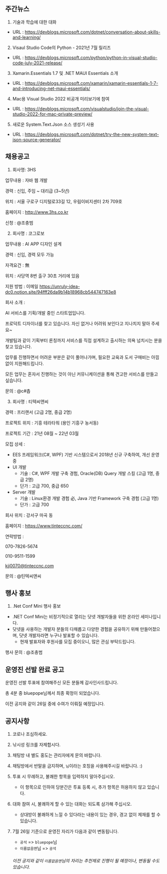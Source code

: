## 주간뉴스
1) 기술과 학습에 대한 대화
- URL : https://devblogs.microsoft.com/dotnet/conversation-about-skills-and-learning/

2) Visaul Studio Code의 Python - 2021년 7월 릴리즈
- URL : https://devblogs.microsoft.com/python/python-in-visual-studio-code-july-2021-release/

3) Xamarin.Essentials 1.7 및 .NET MAUI Essentials 소개
- URL : https://devblogs.microsoft.com/xamarin/xamarin-essentials-1-7-and-introducing-net-maui-essentials/

4) Mac용 Visual Studio 2022 비공개 미리보기에 참여
- URL : https://devblogs.microsoft.com/visualstudio/join-the-visual-studio-2022-for-mac-private-preview/

5) 새로운 System.Text.Json 소스 생성기 사용
- URL : https://devblogs.microsoft.com/dotnet/try-the-new-system-text-json-source-generator/

## 채용공고
1) 회사명: 3HS

업무내용 : 자바 웹 개발

경력 : 신입, 주임 ~ 대리급 (3~5년)

위치 : 서울 구로구 디지털로33길 12, 우림이비지센터 2차 709호

홈페이지 : http://www.3hs.co.kr

신청 : @조충범


2) 회사명 : 코그로보

업무내용 : AI APP 디자인 설계

경력 : 신입, 경력 모두 가능

자격요건 : 無

위치 : 사당역 8번 출구 30초 거리에 있음

지원 방법 : 이메일 https://unruly-idea-dc0.notion.site/94fff26da9b14b18968cb544747163e8

회사 소개 :

AI 서비스를 기획/개발 중인 스타트업입니다. 

프로덕트 디자이너를 찾고 있습니다. 자신 없거나 어려워 보인다고 지나치지 말아 주세요~ 

개발팀과 같이 기획부터 론칭까지 서비스를 직접 설계하고 출시하는 의욕 넘치시는 분을 찾고 있습니다. 

업무를 진행하면서 어려운 부분은 같이 풀어나가며, 필요한 교육과 도서 구매비는 아낌없이 지원해드립니다. 

모든 업무는 혼자서 진행하는 것이 아닌 커뮤니케이션을 통해 견고한 서비스를 만들고 싶습니다. 

문의 : @c#촙


3) 회사명 : 티텍씨앤씨

경력 : 프리랜서 (고급 2명, 중급 2명)

프로젝트 위치 : 기흥 테라타워 (용인 기흥구 농서동)

프로젝트 기간 : 21년 08월 ~ 22년 03월

모집 상세 : 
* EES 프레임워크(C#, WPF) 기반 시스템으로서 2018년 신규 구축하여, 개선 운영 중
* UI 개발
    - 기술 : C#, WPF 개발 구축 경험, Oracle(DB) Query 개발 스킬 (고급 1명, 중급 2명)
    - 단가 : 고급 700, 중급 650
* Server 개발
    - 기술 : Linux환경 개발 경험 必, Java 기반 Framework 구축 경험 (고급 1명)
    - 단가 : 고급 700

회사 위치 : 강서구 마곡 동

홈페이지 : https://www.tinteccnc.com/

연락방법 :

070-7826-5674

010-9511-1599

kjj0070@tinteccnc.com

문의 : @틴텍씨앤씨

## 행사 홍보
1) .Net Conf Mini 행사 홍보
- .NET Conf Mini는 비정기적으로 열리는 닷넷 개발자들을 위한 온라인 세미나입니다.
- 닷넷을 사용하는 개발자 분들의 다채롭고 다양한 경험을 공유하기 위해 만들어졌으며, 닷넷 개발자라면 누구나 발표할 수 있습니다.
    - 현재 발표자와 후원사를 모집 중이오니, 많은 관심 부탁드립니다.

행사 문의 : @조충범



## 운영진 선발 완료 공고
운영진 선발 투표에 참여해주신 모든 분들께 감사인사드립니다.

총 4분 중 bluepope님께서 최종 확정이 되었습니다.

이전 공지와 같이 26일 중에 수여가 이뤄질 예정입니다.



## 공지사항
1) 코로나 조심하세요.

2) 낚시성 링크를 자제합시다.

3) 채팅방 내 별도 홍도는 관리자에게 문의 바랍니다.

4) 채팅방에서 반말을 금지하며, `님`이라는 호칭을 사용해주시길 바랍니다. :)

5) 투표 시 무례하고, 불쾌한 항목을 입력하지 말아주십시오.
    - 이 항목으로 인하여 당분간은  투표 등록 시, 추가 항목은 허용하지 않고 있습니다.

6) 대화 참여 시, 불쾌하게 할 수 있는 대화는 되도록 삼가해 주십시오.
    - 상대방이 불쾌하게 느낄 수 있다라는 내용이 있는 경우, 경고 없이 제재를 할 수 있습니다.

7) 7월 26일 기준으로 운영진 자리가 다음과 같이 변동됩니다.
    - `공석` => `bluepope`님
    - `이름없음맨`님 => `공석`
    ###### 이전 공지와 같이 `이름없음맨`님의 자리는 추천제로 진행이 될 예정이나, 변동될 수도 있습니다.
